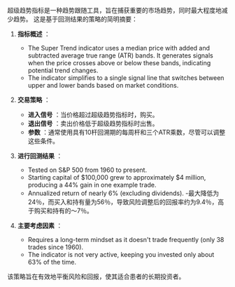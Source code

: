 超级趋势指标是一种趋势跟随工具，旨在捕获重要的市场趋势，同时最大程度地减少趋势。 这是基于回测结果的策略的简明摘要：

1. **指标概述** ：
   - The Super Trend indicator uses a median price with added and subtracted average true range (ATR) bands. It generates signals when the price crosses above or below these bands, indicating potential trend changes.
   - The indicator simplifies to a single signal line that switches between upper and lower bands based on market conditions.

2. **交易策略** ：
   - **进入信号** ：当价格超过超级趋势指标时，购买。
   - **退出信号** ：卖出价格低于超级趋势指标时出售。
   - **参数** ：通常使用具有10杆回溯期的每周杆和三个ATR乘数，尽管可以调整这些条件。

3. **进行回测结果** ：
   - Tested on S&P 500 from 1960 to present.
   - Starting capital of $100,000 grew to approximately $4 million, producing a 44% gain in one example trade.
   - Annualized return of nearly 6% (excluding dividends).
   -最大降低为24％，而买入和持有量为56％，导致风险调整后的回报率约为9.4％，高于购买和持有的〜7％。

4. **主要考虑因素** ：
   - Requires a long-term mindset as it doesn't trade frequently (only 38 trades since 1960).
   - The indicator is not very active, keeping you invested only about 63% of the time.

该策略旨在有效地平衡风险和回报，使其适合患者的长期投资者。